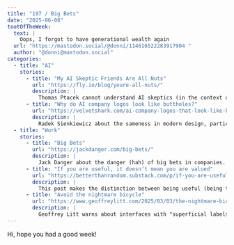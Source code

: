 ```yaml
---
title: "197 / Big Bets"
date: "2025-06-08"
tootOfTheWeek:
  text: |
    Oops, I forgot to have generational wealth again
  url: "https://mastodon.social/@donni/114616522283917904 "
  author: "@donni@mastodon.social"
categories:
  - title: "AI"
    stories:
      - title: "My AI Skeptic Friends Are All Nuts"
        url: "https://fly.io/blog/youre-all-nuts/"
        description: |
          Thomas Ptacek cannot understand AI skeptics (in the context of software development), and explains why.
      - title: "Why do AI company logos look like buttholes?"
        url: "https://velvetshark.com/ai-company-logos-that-look-like-buttholes"
        description: |
          Radek Sienkiewicz about the sameness in modern design, particularly AI logos.
  - title: "Work"
    stories:
      - title: "Big Bets"
        url: "https://jackdanger.com/big-bets/"
        description: |
          Jack Danger about the danger (hah) of big bets in companies.
      - title: "If you are useful, it doesn’t mean you are valued"
        url: "https://betterthanrandom.substack.com/p/if-you-are-useful-it-doesnt-mean"
        description: |
          This post makes the distinction between being useful (being trusted with important work) vs being valued (included in strategic planning).
      - title: "Avoid the nightmare bicycle"
        url: "https://www.geoffreylitt.com/2025/03/03/the-nightmare-bicycle.html"
        description: |
          Geoffrey Litt warns about interfaces with "superficial labels that hide the underlying system".
---
```


Hi, hope you had a good week!
